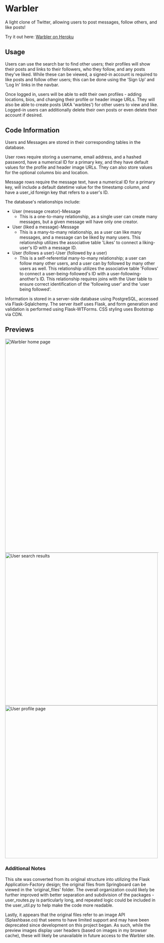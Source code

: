 # Warbler
A light clone of Twitter, allowing users to post messages, follow others, and like posts!

Try it out here: [Warbler on Heroku](https://acollino-warbler.herokuapp.com/)

## Usage
Users can use the search bar to find other users; their profiles will show their posts and links to their followers, who they follow, and any posts they've liked. While these can be viewed, a signed-in account is required to like posts and follow other users; this can be done using the 'Sign Up' and 'Log In' links in the navbar. 

Once logged in, users will be able to edit their own profiles - adding locations, bios, and changing their profile or header image URLs. They will also be able to create posts (AKA 'warbles') for other users to view and like. Logged-in users can additionally delete their own posts or even delete their account if desired. 

## Code Information
Users and Messages are stored in their corresponding tables in the database.

User rows require storing a username, email address, and a hashed password, have a numerical ID for a primary key, and they have default values for the profile and header image URLs. They can also store values for the optional columns bio and location.

Message rows require the message text, have a numerical ID for a primary key, will include a default datetime value for the timestamp column, and have a user_id foreign key that refers to a user's ID.

The database's relationships include: 
- User (message creator)-Message
  - This is a one-to-many relationship, as a single user can create many messages, but a given message will have only one creator.
- User (liked a message)-Message
  - This is a many-to-many relationship, as a user can like many messages, and a message can be liked by many users. This relationship utilizes the associative table 'Likes' to connect a liking-user's ID with a message ID.
- User (follows a user)-User (followed by a user)
  - This is a self-referential many-to-many relationship; a user can follow many other users, and a user can by followed by many other users as well. This relationship utilizes the associative table 'Follows' to connect a user-being-followed's ID with a user-following-another's ID. This relationship requires joins with the User table to ensure correct identification of the 'following user' and the 'user being followed'.

Information is stored in a server-side database using PostgreSQL, accessed via Flask-Sqlalchemy. The server itself uses Flask, and form generation and validation is performed using Flask-WTForms. CSS styling uses Bootstrap via CDN.

## Previews
<img src="https://user-images.githubusercontent.com/8853721/191111532-f173a4be-ddd4-4723-8c33-b43259dc56bd.png" alt="Warbler home page" style="width: 700px">

<img src="https://user-images.githubusercontent.com/8853721/191111887-067f0304-5e94-46c1-95d1-5187baa53e1f.png" alt="User search results" style="height: 500px;">

<img src="https://user-images.githubusercontent.com/8853721/191112244-14261444-5de9-453a-9ab4-8d1e14024c46.png" alt="User profile page" style="height: 500px;">


### Additional Notes
This site was converted from its original structure into utilizing the Flask Application-Factory design; the original files from Springboard can be viewed in the 'original_files' folder. The overall organization could likely be further improved with better separation and subdivision of the packages - user_routes.py is particularly long, and repeated logic could be included in the user_util.py to help make the code more readable.

Lastly, it appears that the original files refer to an image API (Splashbase.co) that seems to have limited support and may have been deprecated since development on this project began. As such, while the preview images display user headers (based on images in my browser cache), these will likely be unavailable in future access to the Warbler site.



